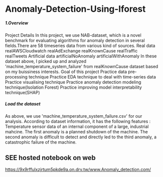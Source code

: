 # Anomaly-Detection-Using-Iforest
##### 1.Overview
Project Details
 In this project, we use NAB-dataset, which is a novel benchmark for evaluating algorithms for anomaly detection in several fields.There are 58 timeseries data from various kind of sources.
Real data
realAWSCloudwatch
realAdExchange
realKnownCause
realTraffic
realTweets
Artificial data
artificialNoAnomaly
artificialWithAnomaly In these dataset above, I picked up and analyzed 'machine_temperature_system_failure' from realKnownCause dataset based on my buissiness interests.
Goal of this project
Practice data pre-processing technique
Practice EDA technique to deal with time-series data
Practice visualising technique
Practice anomaly detection modeling technique(Isolation Forest)
Practice improving model interpretability technique(SHAP)

 ##### Load the dataset
As above, we use 'machine_temperature_system_failure.csv' for our analysis.
According to dataset information, it has the following features :
Temperature sensor data of an internal component of a large, industrial mahcine.
The first anomaly is a planned shutdown of the machine.
The second anomaly is difficult to detect and directly led to the third anomaly, a catastrophic failure of the machine.

## SEE hosted notebook on web 
https://9x9rffulxzjrtum5pkde9a.on.drv.tw/www.Anomaly_detection.com/
